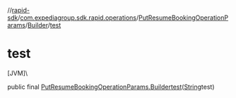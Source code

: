 //[rapid-sdk](../../../../index.md)/[com.expediagroup.sdk.rapid.operations](../../index.md)/[PutResumeBookingOperationParams](../index.md)/[Builder](index.md)/[test](test.md)

# test

[JVM]\

public final [PutResumeBookingOperationParams.Builder](index.md)[test](test.md)([String](https://docs.oracle.com/javase/8/docs/api/java/lang/String.html)test)
